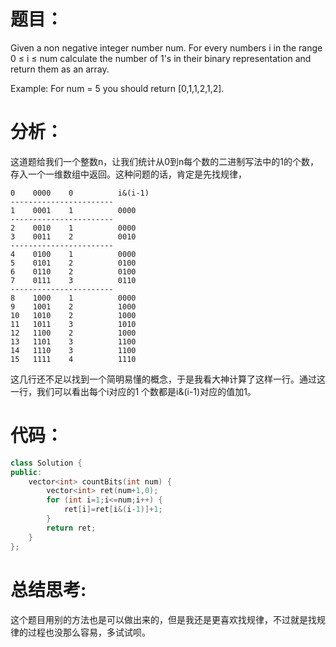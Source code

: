 题目：
==
Given a non negative integer number num. For every numbers i in the range 0 ≤ i ≤ num calculate the number of 1's in their binary representation and return them as an array.

Example:
For num = 5 you should return [0,1,1,2,1,2].

分析：
==
这道题给我们一个整数n，让我们统计从0到n每个数的二进制写法中的1的个数，存入一个一维数组中返回。这种问题的话，肯定是先找规律，
```
0    0000    0          i&(i-1)
-----------------------
1    0001    1          0000
-----------------------
2    0010    1          0000
3    0011    2          0010
-----------------------
4    0100    1          0000
5    0101    2          0100
6    0110    2          0100
7    0111    3          0110
-----------------------
8    1000    1          0000
9    1001    2          1000
10   1010    2          1000
11   1011    3          1010
12   1100    2          1000
13   1101    3          1100
14   1110    3          1100
15   1111    4          1110
```
这几行还不足以找到一个简明易懂的概念，于是我看大神计算了这样一行。通过这一行，我们可以看出每个i对应的1 个数都是i&(i-1)对应的值加1。

代码：
==
```C++
class Solution {
public:
    vector<int> countBits(int num) {
        vector<int> ret(num+1,0);
        for (int i=1;i<=num;i++) {
            ret[i]=ret[i&(i-1)]+1;
        }
        return ret;
    }
};
```
总结思考:
==
这个题目用别的方法也是可以做出来的，但是我还是更喜欢找规律，不过就是找规律的过程也没那么容易，多试试呗。
